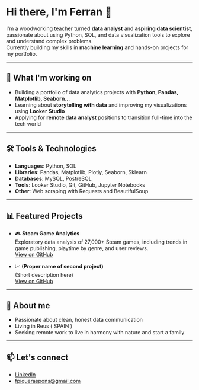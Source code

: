 
<!--
**Tzantza/tzantza** is a ✨ _special_ ✨ repository because its `README.md` (this file) appears on your GitHub profile.

Here are some ideas to get you started:

- 🔭 I’m currently working on ...
- 🌱 I’m currently learning ...
- 👯 I’m looking to collaborate on ...
- 🤔 I’m looking for help with ...
- 💬 Ask me about ...
- 📫 How to reach me: ...
- 😄 Pronouns: ...
- ⚡ Fun fact: ...
-->

# Hi there, I'm Ferran 👋

I'm a woodworking teacher turned **data analyst** and **aspiring data scientist**, passionate about using Python, SQL, and data visualization tools to explore and understand complex problems.  
Currently building my skills in **machine learning** and hands-on projects for my portfolio.

---

## 🧠 What I'm working on

- Building a portfolio of data analytics projects with **Python, Pandas, Matplotlib, Seaborn...**
- Learning about **storytelling with data** and improving my visualizations using **Looker Studio**
- Applying for **remote data analyst** positions to transition full-time into the tech world

---

## 🛠️ Tools & Technologies

- **Languages**: Python, SQL
- **Libraries**: Pandas, Matplotlib, Plotly, Seaborn, Sklearn
- **Databases**: MySQL, PostreSQL
- **Tools**: Looker Studio, Git, GitHub, Jupyter Notebooks
- **Other**: Web scraping with Requests and BeautifulSoup

---

## 📊 Featured Projects

- 🎮 **Steam Game Analytics**  
  Exploratory data analysis of 27,000+ Steam games, including trends in game publishing, playtime by genre, and user reviews.  
  [View on GitHub](https://github.com/tzantza/eda-steam)

- 📈 **(Proper name of second project)**  
  (Short description here)  
  [View on GitHub](#)

---

## 🌄 About me

- Passionate about clean, honest data communication
- Living in Reus ( SPAIN )
- Seeking remote work to live in harmony with nature and start a family

---

## 📫 Let's connect

- [LinkedIn](https://linkedin.com/in/fpiqueraspons)
- fpiqueraspons@gmail.com
